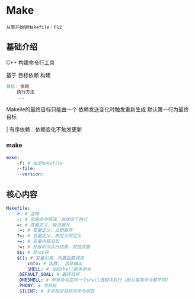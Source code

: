 # Make

`从零开始学Makefile：P12`

## 基础介绍


C++ 构建命令行工具

基于 目标依赖 构建
```Makefile
目标: 依赖
    执行方法
    ...
```

Makeile的最终目标只能由一个
依赖发送变化时触发重新生成
默认第一行为最终目标

| 有序依赖：依赖变化不触发更新






### make
```yaml
make:
    -f: # 指定Makefile
    --file:
    --version:
```



## 核心内容
```yaml
Makefile:
    #: # 注释
    -: # 忽略命令错误，继续向下执行
    =: # 变量定义，延迟展开
    :=: # 变量定义，立即展开
    ?=: # 变量定义，未定义时定义
    +=: # 变量内容追加
    !=: # 获取命令执行结果，赋值变量
    $$: # 转义$符
    $(): # 变量引用，内置函数调用
        info: # 函数， 信息输出
        SHELL: # 当前shell脚本命令
    .DEFAULT_GOAL: # 最终目标
    .ONESHELL: # 所有命令在同一个shell进程中执行（默认每条命令都不同）
    .PHONY: # 伪目标
    .SILENT: # 关闭指定目标的命令回显
```